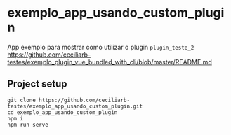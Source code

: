 # exemplo_app_usando_custom_plugin
App exemplo para mostrar como utilizar o plugin `plugin_teste_2`
https://github.com/ceciliarb-testes/exemplo_plugin_vue_bundled_with_cli/blob/master/README.md

## Project setup
```
git clone https://github.com/ceciliarb-testes/exemplo_app_usando_custom_plugin.git
cd exemplo_app_usando_custom_plugin
npm i
npm run serve
```

